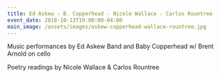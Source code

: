 ```yaml
---
title: Ed Askew ☆ B. Copperhead ☆ Nicole Wallace ☆ Carlos Rountree
event_date: 2018-10-13T19:00:00-04:00
main_image: /assets/images/askew-copperhead-wallace-rountree.jpg
---
```


Music performances by Ed Askew Band and Baby Copperhead w/ Brent Arnold on cello

Poetry readings by Nicole Wallace & Carlos Rountree
